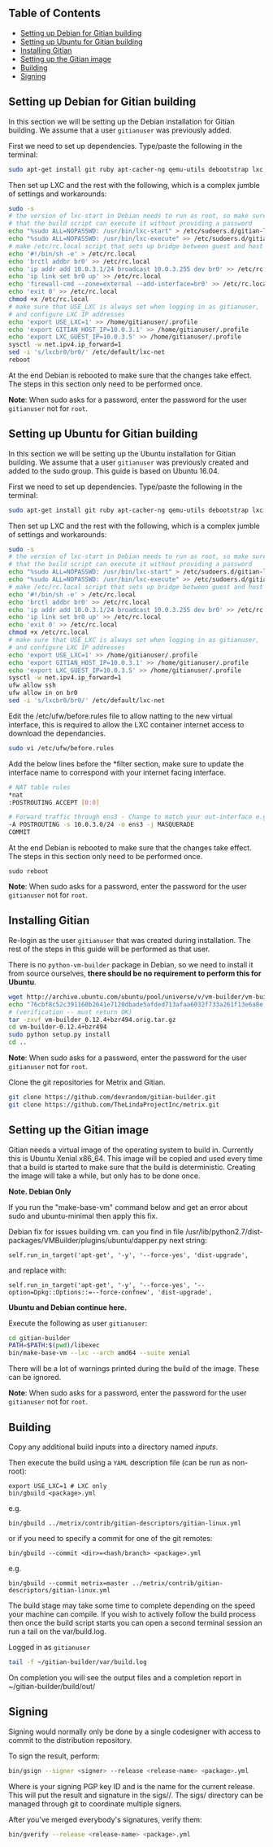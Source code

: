 Table of Contents
------------------

- [Setting up Debian for Gitian building](#setting-up-debian-for-gitian-building)
- [Setting up Ubuntu for Gitian building](#setting-up-ubuntu-for-gitian-building)
- [Installing Gitian](#installing-gitian)
- [Setting up the Gitian image](#setting-up-the-gitian-image)
- [Building](#building)
- [Signing](#signing)


Setting up Debian for Gitian building
--------------------------------------

In this section we will be setting up the Debian installation for Gitian building.
We assume that a user `gitianuser` was previously added.

First we need to set up dependencies. Type/paste the following in the terminal:

```bash
sudo apt-get install git ruby apt-cacher-ng qemu-utils debootstrap lxc python-cheetah parted kpartx bridge-utils make ubuntu-archive-keyring curl firewalld
```

Then set up LXC and the rest with the following, which is a complex jumble of settings and workarounds:

```bash
sudo -s
# the version of lxc-start in Debian needs to run as root, so make sure
# that the build script can execute it without providing a password
echo "%sudo ALL=NOPASSWD: /usr/bin/lxc-start" > /etc/sudoers.d/gitian-lxc
echo "%sudo ALL=NOPASSWD: /usr/bin/lxc-execute" >> /etc/sudoers.d/gitian-lxc
# make /etc/rc.local script that sets up bridge between guest and host
echo '#!/bin/sh -e' > /etc/rc.local
echo 'brctl addbr br0' >> /etc/rc.local
echo 'ip addr add 10.0.3.1/24 broadcast 10.0.3.255 dev br0' >> /etc/rc.local
echo 'ip link set br0 up' >> /etc/rc.local
echo 'firewall-cmd --zone=external --add-interface=br0' >> /etc/rc.local
echo 'exit 0' >> /etc/rc.local
chmod +x /etc/rc.local
# make sure that USE_LXC is always set when logging in as gitianuser,
# and configure LXC IP addresses
echo 'export USE_LXC=1' >> /home/gitianuser/.profile
echo 'export GITIAN_HOST_IP=10.0.3.1' >> /home/gitianuser/.profile
echo 'export LXC_GUEST_IP=10.0.3.5' >> /home/gitianuser/.profile
sysctl -w net.ipv4.ip_forward=1
sed -i 's/lxcbr0/br0/' /etc/default/lxc-net
reboot
```

At the end Debian is rebooted to make sure that the changes take effect. The steps in this
section only need to be performed once.

**Note**: When sudo asks for a password, enter the password for the user `gitianuser` not for `root`.

Setting up Ubuntu for Gitian building
--------------------------------------

In this section we will be setting up the Ubuntu installation for Gitian building.
We assume that a user `gitianuser` was previously created and added to the sudo group. This guide is based on Ubuntu 16.04.

First we need to set up dependencies. Type/paste the following in the terminal:

```bash
sudo apt-get install git ruby apt-cacher-ng qemu-utils debootstrap lxc python-cheetah parted kpartx bridge-utils make curl ufw python-vm-builder
```

Then set up LXC and the rest with the following, which is a complex jumble of settings and workarounds:

```bash
sudo -s
# the version of lxc-start in Debian needs to run as root, so make sure
# that the build script can execute it without providing a password
echo "%sudo ALL=NOPASSWD: /usr/bin/lxc-start" > /etc/sudoers.d/gitian-lxc
echo "%sudo ALL=NOPASSWD: /usr/bin/lxc-execute" >> /etc/sudoers.d/gitian-lxc
# make /etc/rc.local script that sets up bridge between guest and host
echo '#!/bin/sh -e' > /etc/rc.local
echo 'brctl addbr br0' >> /etc/rc.local
echo 'ip addr add 10.0.3.1/24 broadcast 10.0.3.255 dev br0' >> /etc/rc.local
echo 'ip link set br0 up' >> /etc/rc.local
echo 'exit 0' >> /etc/rc.local
chmod +x /etc/rc.local
# make sure that USE_LXC is always set when logging in as gitianuser,
# and configure LXC IP addresses
echo 'export USE_LXC=1' >> /home/gitianuser/.profile
echo 'export GITIAN_HOST_IP=10.0.3.1' >> /home/gitianuser/.profile
echo 'export LXC_GUEST_IP=10.0.3.5' >> /home/gitianuser/.profile
sysctl -w net.ipv4.ip_forward=1
ufw allow ssh
ufw allow in on br0
sed -i 's/lxcbr0/br0/' /etc/default/lxc-net
```

Edit the /etc/ufw/before.rules file to allow natting to the new virtual interface, this is required to allow the LXC container internet access to download the dependancies.

```bash
sudo vi /etc/ufw/before.rules
```

Add the below lines before the *filter section, make sure to update the interface name to correspond with your internet facing interface.

```bash
# NAT table rules
*nat
:POSTROUTING ACCEPT [0:0]

# Forward traffic through ens3 - Change to match your out-interface e.g. eth0
-A POSTROUTING -s 10.0.3.0/24 -o ens3 -j MASQUERADE
COMMIT

```

At the end Debian is rebooted to make sure that the changes take effect. The steps in this
section only need to be performed once.

```
sudo reboot
```

**Note**: When sudo asks for a password, enter the password for the user `gitianuser` not for `root`.


Installing Gitian
------------------

Re-login as the user `gitianuser` that was created during installation.
The rest of the steps in this guide will be performed as that user.

There is no `python-vm-builder` package in Debian, so we need to install it from source ourselves, **there should be no requirement to perform this for Ubuntu**.

```bash
wget http://archive.ubuntu.com/ubuntu/pool/universe/v/vm-builder/vm-builder_0.12.4+bzr494.orig.tar.gz
echo "76cbf8c52c391160b2641e7120dbade5afded713afaa6032f733a261f13e6a8e  vm-builder_0.12.4+bzr494.orig.tar.gz" | sha256sum -c
# (verification -- must return OK)
tar -zxvf vm-builder_0.12.4+bzr494.orig.tar.gz
cd vm-builder-0.12.4+bzr494
sudo python setup.py install
cd ..
```

**Note**: When sudo asks for a password, enter the password for the user `gitianuser` not for `root`.

Clone the git repositories for Metrix and Gitian.

```bash
git clone https://github.com/devrandom/gitian-builder.git
git clone https://github.com/TheLindaProjectInc/metrix.git
```

Setting up the Gitian image
-------------------------

Gitian needs a virtual image of the operating system to build in.
Currently this is Ubuntu Xenial x86_64.
This image will be copied and used every time that a build is started to
make sure that the build is deterministic.
Creating the image will take a while, but only has to be done once.

**Note. Debian Only**

If you run the "make-base-vm" command below and get an error about sudo and ubuntu-minimal then apply this fix.

Debian fix for issues building vm.
can you find in file /usr/lib/python2.7/dist-packages/VMBuilder/plugins/ubuntu/dapper.py next string:

    self.run_in_target('apt-get', '-y', '--force-yes', 'dist-upgrade',

and replace with:

    self.run_in_target('apt-get', '-y', '--force-yes', '--option=Dpkg::Options::=--force-confnew', 'dist-upgrade',


**Ubuntu and Debian continue here.**

Execute the following as user `gitianuser`:

```bash
cd gitian-builder
PATH=$PATH:$(pwd)/libexec
bin/make-base-vm --lxc --arch amd64 --suite xenial
```

There will be a lot of warnings printed during the build of the image. These can be ignored.

**Note**: When sudo asks for a password, enter the password for the user `gitianuser` not for `root`.


## Building

Copy any additional build inputs into a directory named _inputs_.

Then execute the build using a `YAML` description file (can be run as non-root):
```
export USE_LXC=1 # LXC only
bin/gbuild <package>.yml
```
e.g.
```
bin/gbuild ../metrix/contrib/gitian-descriptors/gitian-linux.yml
```
or if you need to specify a commit for one of the git remotes:
```
bin/gbuild --commit <dir>=<hash/branch> <package>.yml
```
e.g.
```
bin/gbuild --commit metrix=master ../metrix/contrib/gitian-descriptors/gitian-linux.yml
```

The build stage may take some time to complete depending on the speed your machine can compile.
If you wish to actively follow the build process then once the build script starts you can open a second terminal session an run a tail on the var/build.log.

Logged in as ```gitianuser```
```bash
tail -f ~/gitian-builder/var/build.log
```

On completion you will see the output files and a completion report in ~/gitian-builder/build/out/

Signing
-------

Signing would normally only be done by a single codesigner with access to commit to the distribution repository.

To sign the result, perform:

```bash
bin/gsign --signer <signer> --release <release-name> <package>.yml
```

Where <signer> is your signing PGP key ID and <release-name> is the name for the current release. This will put the result and signature in the sigs/<package>/<release-name>. The sigs/<package> directory can be managed through git to coordinate multiple signers.

After you've merged everybody's signatures, verify them:

```bash
bin/gverify --release <release-name> <package>.yml
```